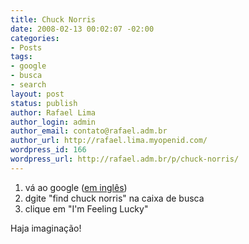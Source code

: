 ```yaml
---
title: Chuck Norris
date: 2008-02-13 00:02:07 -02:00
categories:
- Posts
tags:
- google
- busca
- search
layout: post
status: publish
author: Rafael Lima
author_login: admin
author_email: contato@rafael.adm.br
author_url: http://rafael.lima.myopenid.com/
wordpress_id: 166
wordpress_url: http://rafael.adm.br/p/chuck-norris/
---
```


<ol>
	<li>v&aacute; ao google (<a href="http://google.com">em ingl&ecirc;s</a>)</li>
	<li>dgite "find chuck norris" na caixa de busca</li>
	<li>clique em "I'm Feeling Lucky"</li>
</ol>
Haja imagina&ccedil;&atilde;o!

